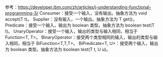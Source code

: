 参考：https://developer.ibm.com/zh/articles/j-understanding-functional-programming-3/
Consumer<T>：接受一个输入，没有输出。抽象方法为 void accept(T t)。
Supplier<T>：没有输入，一个输出。抽象方法为 T get()。
Predicate<T>：接受一个输入，输出为 boolean 类型。抽象方法为 boolean test(T t)。
UnaryOperator<T>：接受一个输入，输出的类型与输入相同，相当于 Function<T, T>。
BinaryOperator<T>：接受两个类型相同的输入，输出的类型与输入相同，相当于 BiFunction<T,T,T>。
BiPredicate<T, U>：接受两个输入，输出为 boolean 类型。抽象方法为 boolean test(T t, U u)。
